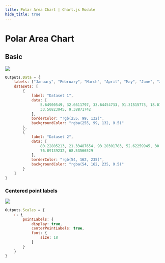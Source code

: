 ```yaml
---
title: Polar Area Chart | Chart.js Module
hide_title: true
---
```


# Polar Area Chart

## Basic

<div className="ndl-image-with-background l">

![](library/modules/chartjs/charts/polar-area-chart.png)

</div>

```js
Outputs.Data = {
    labels: ["January", "February", "March", "April", "May", "June", "July"],
    datasets: [
        {
            label: "Dataset 1",
            data: [
                5.64900549, 32.6611797, 33.64454733, 91.31515775, 18.01868999,
                33.50823045, 9.38871742
            ],
            borderColor: "rgb(255, 99, 132)",
            backgroundColor: "rgba(255, 99, 132, 0.5)"
        },
        {
            label: "Dataset 2",
            data: [
                80.22805213, 21.33487654, 93.20301783, 52.62259945, 30.45781893,
                76.09139232, 68.53566529
            ],
            borderColor: "rgb(54, 162, 235)",
            backgroundColor: "rgba(54, 162, 235, 0.5)"
        }
    ]
}
```

### Centered point labels

<div className="ndl-image-with-background l">

![](library/modules/chartjs/charts/polar-area-centered-labels-chart.png)

</div>

```js
Outputs.Scales = {
    r: {
        pointLabels: {
            display: true,
            centerPointLabels: true,
            font: {
                size: 18
            }
        }
    }
}
```
